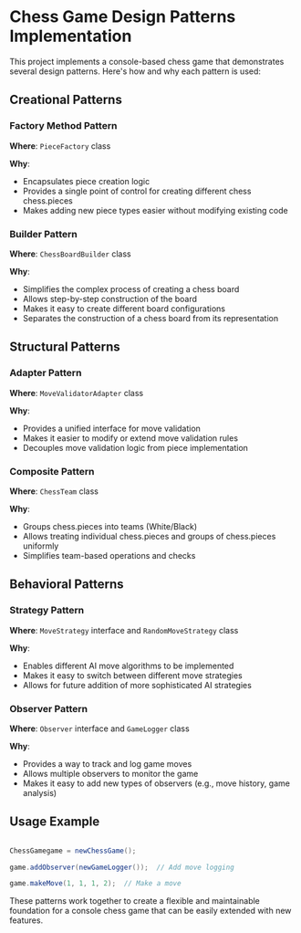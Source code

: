 # Chess Game Design Patterns Implementation

This project implements a console-based chess game that demonstrates several design patterns. Here's how and why each pattern is used:

## Creational Patterns

### Factory Method Pattern

**Where**: `PieceFactory` class

**Why**:

- Encapsulates piece creation logic
- Provides a single point of control for creating different chess chess.pieces
- Makes adding new piece types easier without modifying existing code

### Builder Pattern

**Where**: `ChessBoardBuilder` class

**Why**:

- Simplifies the complex process of creating a chess board
- Allows step-by-step construction of the board
- Makes it easy to create different board configurations
- Separates the construction of a chess board from its representation

## Structural Patterns

### Adapter Pattern

**Where**: `MoveValidatorAdapter` class

**Why**:

- Provides a unified interface for move validation
- Makes it easier to modify or extend move validation rules
- Decouples move validation logic from piece implementation

### Composite Pattern

**Where**: `ChessTeam` class

**Why**:

- Groups chess.pieces into teams (White/Black)
- Allows treating individual chess.pieces and groups of chess.pieces uniformly
- Simplifies team-based operations and checks

## Behavioral Patterns

### Strategy Pattern

**Where**: `MoveStrategy` interface and `RandomMoveStrategy` class

**Why**:

- Enables different AI move algorithms to be implemented
- Makes it easy to switch between different move strategies
- Allows for future addition of more sophisticated AI strategies

### Observer Pattern

**Where**: `Observer` interface and `GameLogger` class

**Why**:

- Provides a way to track and log game moves
- Allows multiple observers to monitor the game
- Makes it easy to add new types of observers (e.g., move history, game analysis)

## Usage Example

```java

ChessGamegame = newChessGame();

game.addObserver(newGameLogger());  // Add move logging

game.makeMove(1, 1, 1, 2);  // Make a move

```

These patterns work together to create a flexible and maintainable foundation for a console chess game that can be easily extended with new features.
